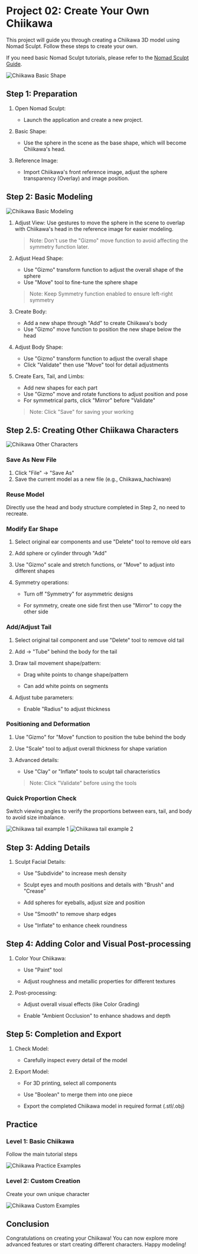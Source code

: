 # Project 02: Create Your Own Chiikawa

This project will guide you through creating a Chiikawa 3D model using Nomad Sculpt. Follow these steps to create your own.

If you need basic Nomad Sculpt tutorials, please refer to the [Nomad Sculpt Guide](/resources/NomadSculpt/).

![Chiikawa Basic Shape](./images/chiikawa-01.jpg)

## Step 1: Preparation

1. Open Nomad Sculpt: 

    * Launch the application and create a new project.

2. Basic Shape: 

    * Use the sphere in the scene as the base shape, which will become Chiikawa's head.

3. Reference Image: 

    * Import Chiikawa's front reference image, adjust the sphere transparency (Overlay) and image position.

## Step 2: Basic Modeling

![Chiikawa Basic Modeling](./images/chiikawa-02.jpg)

1. Adjust View: Use gestures to move the sphere in the scene to overlap with Chiikawa's head in the reference image for easier modeling.

    > Note: Don't use the "Gizmo" move function to avoid affecting the symmetry function later.

2. Adjust Head Shape:

    * Use "Gizmo" transform function to adjust the overall shape of the sphere
    * Use "Move" tool to fine-tune the sphere shape

    > Note: Keep Symmetry function enabled to ensure left-right symmetry

3. Create Body:

    * Add a new shape through "Add" to create Chiikawa's body
    * Use "Gizmo" move function to position the new shape below the head

4. Adjust Body Shape:

    * Use "Gizmo" transform function to adjust the overall shape
    * Click "Validate" then use "Move" tool for detail adjustments

5. Create Ears, Tail, and Limbs:

    * Add new shapes for each part
    * Use "Gizmo" move and rotate functions to adjust position and pose
    * For symmetrical parts, click "Mirror" before "Validate"

    > Note: Click "Save" for saving your working

## Step 2.5: Creating Other Chiikawa Characters

![Chiikawa Other Characters](./images/chiikawa-03.jpg)

### Save As New File

1. Click "File" → "Save As"
2. Save the current model as a new file (e.g., Chiikawa_hachiware)

### Reuse Model

Directly use the head and body structure completed in Step 2, no need to recreate.

### Modify Ear Shape

1. Select original ear components and use "Delete" tool to remove old ears
2. Add sphere or cylinder through "Add"
3. Use "Gizmo" scale and stretch functions, or "Move" to adjust into different shapes
4. Symmetry operations:

    * Turn off "Symmetry" for asymmetric designs

    * For symmetry, create one side first then use "Mirror" to copy the other side

### Add/Adjust Tail

1. Select original tail component and use "Delete" tool to remove old tail
2. Add → "Tube" behind the body for the tail
3. Draw tail movement shape/pattern:

    * Drag white points to change shape/pattern

    * Can add white points on segments

4. Adjust tube parameters:

    * Enable "Radius" to adjust thickness

### Positioning and Deformation

1. Use "Gizmo" for "Move" function to position the tube behind the body
2. Use "Scale" tool to adjust overall thickness for shape variation
3. Advanced details: 

    * Use "Clay" or "Inflate" tools to sculpt tail characteristics
    
    > Note: Click "Validate" before using the tools

### Quick Proportion Check

Switch viewing angles to verify the proportions between ears, tail, and body to avoid size imbalance.

<div class="image-row">
    <img src="./images/chiikawa-04.jpg" alt="Chiikawa tail example 1" />
    <img src="./images/chiikawa-05.jpg" alt="Chiikawa tail example 2" />
</div>

## Step 3: Adding Details

1. Sculpt Facial Details:

    * Use "Subdivide" to increase mesh density

    * Sculpt eyes and mouth positions and details with "Brush" and "Crease"

    * Add spheres for eyeballs, adjust size and position

    * Use "Smooth" to remove sharp edges

    * Use "Inflate" to enhance cheek roundness

## Step 4: Adding Color and Visual Post-processing

1. Color Your Chiikawa:

    * Use "Paint" tool

    * Adjust roughness and metallic properties for different textures

2. Post-processing:

    * Adjust overall visual effects (like Color Grading)

    * Enable "Ambient Occlusion" to enhance shadows and depth

## Step 5: Completion and Export

1. Check Model: 

    * Carefully inspect every detail of the model

2. Export Model:

    * For 3D printing, select all components

    * Use "Boolean" to merge them into one piece

    * Export the completed Chiikawa model in required format (.stl/.obj)

## Practice

<div class="image-grid">
    <div class="image-item">
        <h3>Level 1: Basic Chiikawa</h3>
        <p>Follow the main tutorial steps</p>
        <img src="./images/chiikawa-06.jpg" alt="Chiikawa Practice Examples" class="tutorial-image" />
    </div>
    <div class="image-item">
        <h3>Level 2: Custom Creation</h3>
        <p>Create your own unique character</p>
        <img src="./images/chiikawa-07.jpg" alt="Chiikawa Custom Examples" class="tutorial-image" />
    </div>
</div>

## Conclusion

Congratulations on creating your Chiikawa! You can now explore more advanced features or start creating different characters. Happy modeling!
